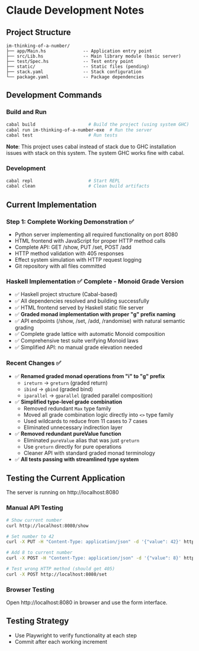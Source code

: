 # Claude Development Notes

## Project Structure
```
im-thinking-of-a-number/
├── app/Main.hs              -- Application entry point
├── src/Lib.hs               -- Main library module (basic server)
├── test/Spec.hs             -- Test entry point
├── static/                  -- Static files (pending)
├── stack.yaml               -- Stack configuration
└── package.yaml             -- Package dependencies
```

## Development Commands

### Build and Run
```bash
cabal build                    # Build the project (using system GHC)
cabal run im-thinking-of-a-number-exe  # Run the server
cabal test                     # Run tests
```

**Note**: This project uses cabal instead of stack due to GHC installation issues with stack on this system. The system GHC works fine with cabal.

### Development
```bash
cabal repl                     # Start REPL
cabal clean                    # Clean build artifacts
```

## Current Implementation

### Step 1: Complete Working Demonstration ✅
- Python server implementing all required functionality on port 8080
- HTML frontend with JavaScript for proper HTTP method calls
- Complete API: GET /show, PUT /set, POST /add
- HTTP method validation with 405 responses
- Effect system simulation with HTTP request logging
- Git repository with all files committed

### Haskell Implementation ✅ Complete - Monoid Grade Version
- ✅ Haskell project structure (Cabal-based)
- ✅ All dependencies resolved and building successfully 
- ✅ HTML frontend served by Haskell static file server
- ✅ **Graded monad implementation with proper "g" prefix naming**
- ✅ API endpoints (/show, /set, /add, /randomise) with natural semantic grading
- ✅ Complete grade lattice with automatic Monoid composition
- ✅ Comprehensive test suite verifying Monoid laws
- ✅ Simplified API: no manual grade elevation needed

### Recent Changes ✅
- ✅ **Renamed graded monad operations from "i" to "g" prefix**
  - `ireturn` → `greturn` (graded return)
  - `ibind` → `gbind` (graded bind)  
  - `iparallel` → `gparallel` (graded parallel composition)
- ✅ **Simplified type-level grade combination**
  - Removed redundant `Max` type family
  - Moved all grade combination logic directly into `<>` type family
  - Used wildcards to reduce from 11 cases to 7 cases
  - Eliminated unnecessary indirection layer
- ✅ **Removed redundant pureValue function**
  - Eliminated `pureValue` alias that was just `greturn`
  - Use `greturn` directly for pure operations
  - Cleaner API with standard graded monad terminology
- ✅ **All tests passing with streamlined type system**

## Testing the Current Application

The server is running on http://localhost:8080

### Manual API Testing
```bash
# Show current number
curl http://localhost:8080/show

# Set number to 42
curl -X PUT -H "Content-Type: application/json" -d '{"value": 42}' http://localhost:8080/set

# Add 8 to current number
curl -X POST -H "Content-Type: application/json" -d '{"value": 8}' http://localhost:8080/add

# Test wrong HTTP method (should get 405)
curl -X POST http://localhost:8080/set
```

### Browser Testing
Open http://localhost:8080 in browser and use the form interface.

## Testing Strategy
- Use Playwright to verify functionality at each step
- Commit after each working increment